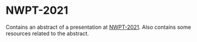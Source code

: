 # NWPT-2021
Contains an abstract of a presentation at [NWPT-2021](http://icetcs.ru.is/nwpt21/).
Also contains some resources related to the abstract.
